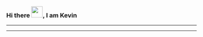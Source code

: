 ### Hi there <img src="https://raw.githubusercontent.com/MartinHeinz/MartinHeinz/master/wave.gif" width="30px" height="30px" />, I am Kevin 
---






---
<!--
**kb0007hev/kb0007hev** is a ✨ _special_ ✨ repository because its `README.md` (this file) appears on your GitHub profile.

Here are some ideas to get you started:

- 🔭 I’m currently working on ...
- 🌱 I’m currently learning ...
- 👯 I’m looking to collaborate on ...
- 🤔 I’m looking for help with ...
- 💬 Ask me about ...
- 📫 How to reach me: ...
- 😄 Pronouns: ...
- ⚡ Fun fact: ...
-->
